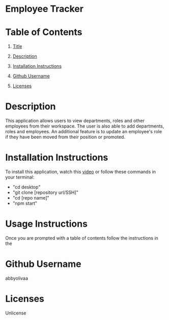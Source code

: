   # **Employee Tracker**
 

# Table of Contents

1. [Title](#Title)


2. [Description](#Description)

3. [Installation Instructions](#Installation-Instructions)

4. [Github Username](#Github-Username)

5. [Licenses](#Licenses)
  
  # Description
  This application allows users to view departments, roles and other employees from their workspace. The user is also able to add departments, roles and employees. An additional feature is to update an employee's role if they have been moved from their position or promoted. 


  # Installation Instructions
  To install this application, watch this [video](https://drive.google.com/file/d/1bLVhslo5oQDdXUj_e7YWIudXdJ6dlQwk/view) or follow these commands in your terminal:
  *  "cd desktop"
  * "git clone [repository url/SSH]"
  * "cd [repo name]"
  * "npm start"

  # Usage Instructions
  Once you are prompted with a table of contents follow the instructions in the


  # Github Username
  abbyolivaa


  # Licenses
  Unlicense